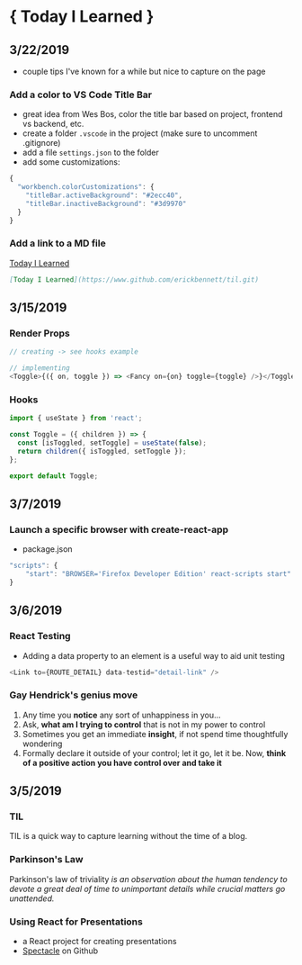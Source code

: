 # { Today I Learned }

## 3/22/2019

- couple tips I've known for a while but nice to capture on the page

### Add a color to VS Code Title Bar

- great idea from Wes Bos, color the title bar based on project, frontend vs backend, etc.
- create a folder `.vscode` in the project (make sure to uncomment .gitignore)
- add a file `settings.json` to the folder
- add some customizations:

```javascript
{
  "workbench.colorCustomizations": {
    "titleBar.activeBackground": "#2ecc40",
    "titleBar.inactiveBackground": "#3d9970"
  }
}
```

### Add a link to a MD file

[Today I Learned](https://www.github.com/erickbennett/til.git)

```markdown
[Today I Learned](https://www.github.com/erickbennett/til.git)
```

## 3/15/2019

### Render Props

```javascript
// creating -> see hooks example

// implementing
<Toggle>{({ on, toggle }) => <Fancy on={on} toggle={toggle} />}</Toggle>
```

### Hooks

```javascript
import { useState } from 'react';

const Toggle = ({ children }) => {
  const [isToggled, setToggle] = useState(false);
  return children({ isToggled, setToggle });
};

export default Toggle;
```

## 3/7/2019

### Launch a specific browser with create-react-app

- package.json

```javascript
"scripts": {
    "start": "BROWSER='Firefox Developer Edition' react-scripts start"
}
```

## 3/6/2019

### React Testing

- Adding a data property to an element is a useful way to aid unit testing

```javascript
<Link to={ROUTE_DETAIL} data-testid="detail-link" />
```

### Gay Hendrick's genius move

1. Any time you **notice** any sort of unhappiness in you...
2. Ask, **what am I trying to control** that is not in my power to control
3. Sometimes you get an immediate **insight**, if not spend time thoughtfully wondering
4. Formally declare it outside of your control; let it go, let it be. Now, **think of a positive action you have control over and take it**

## 3/5/2019

### TIL

TIL is a quick way to capture learning without the time of a blog.

### Parkinson's Law

Parkinson's law of triviality _is an observation about the human tendency to devote a great deal of time to unimportant details while crucial matters go unattended._

### Using React for Presentations

- a React project for creating presentations
- [Spectacle](https://github.com/FormidableLabs/spectacle) on Github

